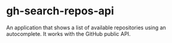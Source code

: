 # gh-search-repos-api
An application that shows a list of available repositories using an autocomplete.  It works with the GitHub public API.
